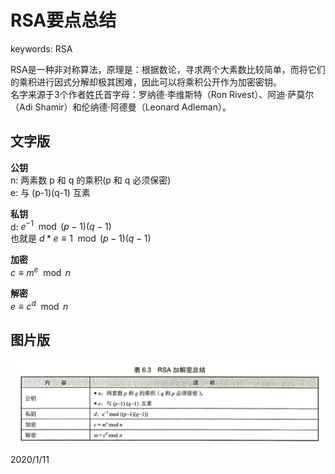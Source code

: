 # RSA要点总结

keywords: RSA  

RSA是一种非对称算法，原理是：根据数论，寻求两个大素数比较简单，而将它们的乘积进行因式分解却极其困难，因此可以将乘积公开作为加密密钥。  
名字来源于3个作者姓氏首字母：罗纳德·李维斯特（Ron Rivest）、阿迪·萨莫尔（Adi Shamir）和伦纳德·阿德曼（Leonard Adleman）。  

## 文字版
**公钥**  
n: 两素数 p 和 q 的乘积(p 和 q 必须保密)  
e: 与 (p-1)(q-1) 互素  

**私钥**  
d: $e^{-1}  \mod (p-1)(q-1)$  
也就是 $d*e \equiv 1 \mod (p-1)(q-1)$  

**加密**  
$c \equiv m^e \mod n$  

**解密**  
$e \equiv c^d \mod n$  


## 图片版
![RSA要点总结](images/rsa_point.png)  


2020/1/11  
